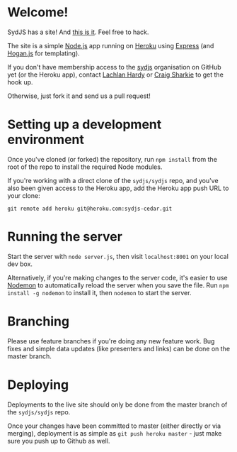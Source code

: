 Welcome!
======

SydJS has a site! And [this is it][sydjs]. Feel free to hack.

The site is a simple [Node.js][node] app running on [Heroku][heroku] using [Express][express] (and [Hogan.js][hogan] for templating).

If you don't have membership access to the [sydjs][sydjs-org] organisation on GitHub yet (or the Heroku app), contact [Lachlan Hardy][lachlanhardy] or [Craig Sharkie][twalve] to get the hook up.

Otherwise, just fork it and send us a pull request!

Setting up a development environment
=======

Once you've cloned (or forked) the repository, run `npm install` from the root of the repo to install the required Node modules.

If you're working with a direct clone of the `sydjs/sydjs` repo, and you've also been given access to the Heroku app, add the Heroku app push URL to your clone:

    git remote add heroku git@heroku.com:sydjs-cedar.git

Running the server
=======

Start the server with `node server.js`, then visit `localhost:8001` on your local dev box.

Alternatively, if you're making changes to the server code, it's easier to use [Nodemon][nodemon] to automatically reload the server when you save the file. Run `npm install -g nodemon` to install it, then `nodemon` to start the server.

Branching
=========

Please use feature branches if you're doing any new feature work. Bug fixes and simple data updates (like presenters and links) can be done on the master branch.

Deploying
=========

Deployments to the live site should only be done from the master branch of the `sydjs/sydjs` repo.

Once your changes have been committed to master (either directly or via merging), deployment is as simple as `git push heroku master` - just make sure you push up to Github as well.


[sydjs]: http://sydjs.com
[sydjs-org]: http://github.com/sydjs/
[node]: http://nodejs.org
[express]: http://expressjs.com/
[heroku]: http://heroku.com
[lachlanhardy]: http://github.com/lachlanhardy/
[twalve]: http://github.com/twalve/
[jade]: http://jade-lang.com/
[hogan]: http://twitter.github.com/hogan.js/
[nodemon]: https://github.com/remy/nodemon

